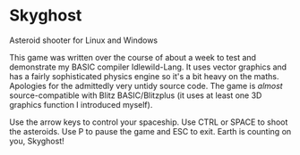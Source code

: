 # Skyghost
Asteroid shooter for Linux and Windows

This game was written over the course of about a week to test and demonstrate my BASIC compiler Idlewild-Lang. It uses vector graphics and has a fairly sophisticated physics engine so it's a bit heavy on the maths. Apologies for the admittedly very untidy source code. The game is *almost* source-compatible with Blitz BASIC/Blitzplus (it uses at least one 3D graphics function I introduced myself).

Use the arrow keys to control your spaceship. Use CTRL or SPACE to shoot the asteroids. Use P to pause the game and ESC to exit. Earth is counting on you, Skyghost!
